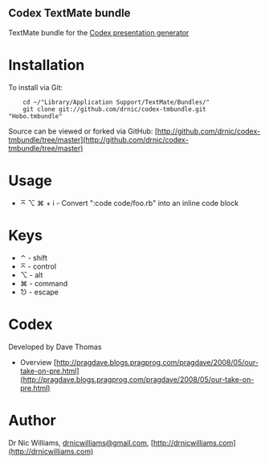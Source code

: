 Codex TextMate bundle
--------------------

TextMate bundle for the [Codex presentation generator](http://github.com/pragdave/codex/tree/master)

Installation
============

To install via Git:

		cd ~/"Library/Application Support/TextMate/Bundles/"
		git clone git://github.com/drnic/codex-tmbundle.git "Hobo.tmbundle"

Source can be viewed or forked via GitHub: [http://github.com/drnic/codex-tmbundle/tree/master](http://github.com/drnic/codex-tmbundle/tree/master)

Usage
=====

* ⌅ ⌥ ⌘ + i - Convert ":code code/foo.rb" into an inline code block

Keys
====

*	⌃ - shift
*	⌅ - control
*	⌥ - alt
*	⌘ - command
*	⎋ - escape

Codex
=====

Developed by Dave Thomas

* Overview [http://pragdave.blogs.pragprog.com/pragdave/2008/05/our-take-on-pre.html](http://pragdave.blogs.pragprog.com/pragdave/2008/05/our-take-on-pre.html)

Author
======

Dr Nic Williams, drnicwilliams@gmail.com, [http://drnicwilliams.com](http://drnicwilliams.com)